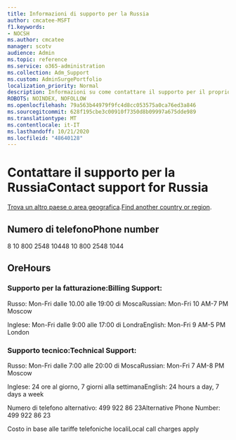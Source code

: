 ```yaml
---
title: Informazioni di supporto per la Russia
author: cmcatee-MSFT
f1.keywords:
- NOCSH
ms.author: cmcatee
manager: scotv
audience: Admin
ms.topic: reference
ms.service: o365-administration
ms.collection: Adm_Support
ms.custom: AdminSurgePortfolio
localization_priority: Normal
description: Informazioni su come contattare il supporto per il proprio paese o area geografica.
ROBOTS: NOINDEX, NOFOLLOW
ms.openlocfilehash: 79a563b44979f9fc4d8cc053575a0ca76ed3a846
ms.sourcegitcommit: 628f195cbe3c00910f7350d8b09997a675dde989
ms.translationtype: MT
ms.contentlocale: it-IT
ms.lasthandoff: 10/21/2020
ms.locfileid: "48640128"
---
```

# <a name="contact-support-for-russia"></a><span data-ttu-id="124f5-103">Contattare il supporto per la Russia</span><span class="sxs-lookup"><span data-stu-id="124f5-103">Contact support for Russia</span></span>

<span data-ttu-id="124f5-104">[Trova un altro paese o area geografica](../contact-support-for-business-products.md).</span><span class="sxs-lookup"><span data-stu-id="124f5-104">[Find another country or region](../contact-support-for-business-products.md).</span></span>

## <a name="phone-number"></a><span data-ttu-id="124f5-105">Numero di telefono</span><span class="sxs-lookup"><span data-stu-id="124f5-105">Phone number</span></span>
<span data-ttu-id="124f5-106">8 10 800 2548 1044</span><span class="sxs-lookup"><span data-stu-id="124f5-106">8 10 800 2548 1044</span></span>

## <a name="hours"></a><span data-ttu-id="124f5-107">Ore</span><span class="sxs-lookup"><span data-stu-id="124f5-107">Hours</span></span>
### <a name="billing-support"></a><span data-ttu-id="124f5-108">Supporto per la fatturazione:</span><span class="sxs-lookup"><span data-stu-id="124f5-108">Billing Support:</span></span>

<span data-ttu-id="124f5-109">Russo: Mon-Fri dalle 10.00 alle 19:00 di Mosca</span><span class="sxs-lookup"><span data-stu-id="124f5-109">Russian: Mon-Fri 10 AM-7 PM Moscow</span></span>

<span data-ttu-id="124f5-110">Inglese: Mon-Fri dalle 9:00 alle 17:00 di Londra</span><span class="sxs-lookup"><span data-stu-id="124f5-110">English: Mon-Fri 9 AM-5 PM London</span></span>

### <a name="technical-support"></a><span data-ttu-id="124f5-111">Supporto tecnico:</span><span class="sxs-lookup"><span data-stu-id="124f5-111">Technical Support:</span></span>

<span data-ttu-id="124f5-112">Russo: Mon-Fri dalle 7:00 alle 20:00 di Mosca</span><span class="sxs-lookup"><span data-stu-id="124f5-112">Russian: Mon-Fri 7 AM-8 PM Moscow</span></span>

<span data-ttu-id="124f5-113">Inglese: 24 ore al giorno, 7 giorni alla settimana</span><span class="sxs-lookup"><span data-stu-id="124f5-113">English: 24 hours a day, 7 days a week</span></span>

<span data-ttu-id="124f5-114">Numero di telefono alternativo: 499 922 86 23</span><span class="sxs-lookup"><span data-stu-id="124f5-114">Alternative Phone Number: 499 922 86 23</span></span>

<span data-ttu-id="124f5-115">Costo in base alle tariffe telefoniche locali</span><span class="sxs-lookup"><span data-stu-id="124f5-115">Local call charges apply</span></span>
